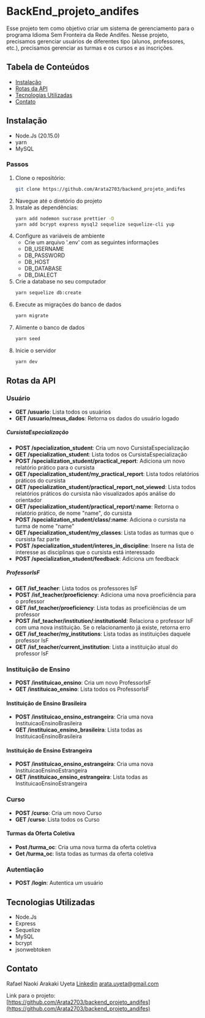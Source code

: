 # BackEnd_projeto_andifes

Esse projeto tem como objetivo criar um sistema de gerenciamento para o programa Idioma Sem Fronteira da Rede Andifes. Nesse projeto, precisamos gerenciar usuários de diferentes tipo (alunos, professores, etc.), precisamos gerenciar as turmas e os cursos e as inscrições.

## Tabela de Conteúdos
- [Instalação](#instalação)
- [Rotas da API](#rotas-da-api)
- [Tecnologias Utilizadas](#tecnologias-utilizadas)
- [Contato](#contato)

## Instalação
- Node.Js (20.15.0)
- yarn
- MySQL

### Passos
1. Clone o repositório:
   ```bash
   git clone https://github.com/Arata2703/backend_projeto_andifes
   ```
2. Navegue até o diretório do projeto
3. Instale as dependências:
   ```bash
   yarn add nodemon sucrase prettier -D
   yarn add bcrypt express mysql2 sequelize sequelize-cli yup
   ```
4. Configure as variáveis de ambiente
   - Crie um arquivo '.env' com as seguintes informações
   - DB_USERNAME
   - DB_PASSWORD
   - DB_HOST
   - DB_DATABASE
   - DB_DIALECT
5. Crie a database no seu computador
   ```bash
   yarn sequelize db:create
   ```
6. Execute as migrações do banco de dados
   ```bash
   yarn migrate
   ```
7. Alimente o banco de dados
   ```bash
   yarn seed
   ```
8. Inicie o servidor
   ```bash
   yarn dev
   ```

## Rotas da API
### Usuário
- **GET /usuario**: Lista todos os usuários
- **GET /usuario/meus_dados**: Retorna os dados do usuário logado
##### CursistaEspecialização
- **POST /specialization_student**: Cria um novo CursistaEspecialização
- **GET /specialization_student**: Lista todos os CursistaEspecialização
- **POST /specialization_student/practical_report**: Adiciona um novo relatório prático para o cursista 
- **GET /specialization_student/my_practical_report**: Lista todos relatórios práticos do cursista 
- **GET /specialization_student/practical_report_not_viewed**: Lista todos relatórios práticos do cursista não visualizados após análise do orientador 
- **GET /specialization_student/practical_report/:name**: Retorna o relatório prático, de nome "name", do cursista 
- **POST /specialization_student/class/:name**: Adiciona o cursista na turma de nome "name"
- **GET /specialization_student/my_classes**: Lista todas as turmas que o cursista faz parte
- **POST /specialization_student/interes_in_discipline**: Insere na lista de interesse as disciplinas que o cursista está interessado
- **POST /specialization_student/feedback**: Adiciona um feedback
##### ProfessorIsF
- **GET /isf_teacher**: Lista todos os professores IsF
- **POST /isf_teacher/proeficiency**: Adiciona uma nova proeficiência para o professor
- **GET /isf_teacher/proeficiency**: Lista todas as proeficiências de um professor
- **POST /isf_teacher/institution/:institutionId**: Relaciona o professor IsF com uma nova instituição. Se o relacionamento já existe, retorna erro
- **GET /isf_teacher/my_institutions**: Lista todas as instituições daquele professor IsF
- **GET /isf_teacher/current_institution**: Lista a instituição atual do professor IsF
### Instituição de Ensino
- **POST /instituicao_ensino**: Cria um novo ProfessorIsF
- **GET /instituicao_ensino**: Lista todos os ProfessorIsF
#### Instituição de Ensino Brasileira
- **POST /instituicao_ensino_estrangeira**: Cria uma nova InstituicaoEnsinoBrasileira
- **GET /instituicao_ensino_brasileira**: Lista todas as InstituicaoEnsinoBrasileira
#### Instituição de Ensino Estrangeira
- **POST /instituicao_ensino_estrangeira**: Cria uma nova InstituicaoEnsinoEstrangeira
- **GET /instituicao_ensino_estrangeira**: Lista todas as InstituicaoEnsinoEstrangeira
### Curso
- **POST /curso**: Cria um novo Curso
- **GET /curso**: Lista todos os Curso
#### Turmas da Oferta Coletiva
- **Post /turma_oc**: Cria uma nova turma da oferta coletiva
- **Get /turma_oc**: lista todas as turmas da oferta coletiva
### Autentiação
- **POST /login**: Autentica um usuário

## Tecnologias Utilizadas
- Node.Js
- Express
- Sequelize
- MySQL
- bcrypt
- jsonwebtoken

## Contato

Rafael Naoki Arakaki Uyeta
[Linkedin](https://www.linkedin.com/in/rafaeluyeta/)
arata.uyeta@gmail.com

Link para o projeto: [https://github.com/Arata2703/backend_projeto_andifes](https://github.com/Arata2703/backend_projeto_andifes)
